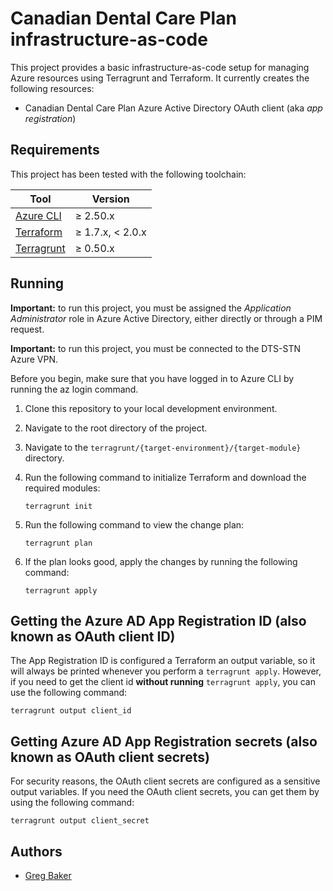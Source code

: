 # Canadian Dental Care Plan infrastructure-as-code

This project provides a basic infrastructure-as-code setup for managing Azure resources using Terragrunt and Terraform.
It currently creates the following resources:

- Canadian Dental Care Plan Azure Active Directory OAuth client (aka *app registration*)

## Requirements

This project has been tested with the following toolchain:

| Tool       | Version          |
| ---------- | ---------------- |
| [Azure CLI](https://docs.microsoft.com/en-us/cli/azure/install-azure-cli)   | ≥ 2.50.x         |
| [Terraform](https://www.terraform.io/downloads.html)                        | ≥ 1.7.x, < 2.0.x |
| [Terragrunt](https://terragrunt.gruntwork.io/docs/getting-started/install/) | ≥ 0.50.x         |

## Running

**Important:** to run this project, you must be assigned the *Application Administrator* role in Azure Active Directory,
either directly or through a PIM request.

**Important:** to run this project, you must be connected to the DTS-STN Azure VPN.

Before you begin, make sure that you have logged in to Azure CLI by running the az login command.

1. Clone this repository to your local development environment.
1. Navigate to the root directory of the project.
1. Navigate to the `terragrunt/{target-environment}/{target-module}` directory.
1. Run the following command to initialize Terraform and download the required modules:

    ``` shell
    terragrunt init
    ```

1. Run the following command to view the change plan:

    ``` shell
    terragrunt plan
    ```

1. If the plan looks good, apply the changes by running the following command:

    ``` shell
    terragrunt apply
    ```

## Getting the Azure AD App Registration ID (also known as OAuth client ID)

The App Registration ID is configured a Terraform an output variable, so it will always be printed whenever you perform
a `terragrunt apply`. However, if you need to get the client id **without running** `terragrunt apply`, you can use
the following command:

``` shell
terragrunt output client_id
```

## Getting Azure AD App Registration secrets (also known as OAuth client secrets)

For security reasons, the OAuth client secrets are configured as a sensitive output variables. If you need the OAuth
client secrets, you can get them by using the following command:

``` shell
terragrunt output client_secret
```

## Authors

- [Greg Baker](https://github.com/gregory-j-baker)
